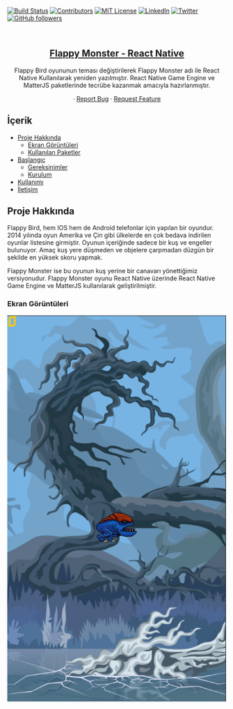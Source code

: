 <!-- PROJECT SHIELDS -->
[![Build Status][build-shield]]()
[![Contributors][contributors-shield]]()
[![MIT License][license-shield]][license-url]
[![LinkedIn][linkedin-shield]][linkedin-url]
[![Twitter](https://img.shields.io/twitter/follow/AlertisDev?label=Twitter&style=social)](https://twitter.com/AlertisDev)
[![GitHub followers](https://img.shields.io/github/followers/Alertis.svg?style=social&label=Follow)](https://github.com/Alertis?tab=followers)

<!-- PROJECT LOGO -->
<br />
<a href="https://github.com/Alertis/FlappyMonster">
    <h2 align="center">Flappy Monster - React Native</h2>
</a>

<p align="center">
    Flappy Bird oyununun teması değiştirilerek Flappy Monster adı ile React Native Kullanılarak yeniden yazılmıştır. React Native Game Engine ve MatterJS paketlerinde tecrübe kazanmak amacıyla hazırlanmıştır.
</p>

<p align="center">
    · <a href="https://github.com/Alertis/FlappyMonster/issues">Report Bug</a>
    · <a href="https://github.com/Alertis/FlappyMonster/issues">Request Feature</a>
</p>

<!-- TABLE OF CONTENTS -->
## İçerik

* [Proje Hakkında](#proje-hakkında)
    * [Ekran Görüntüleri](#ekran-görüntüleri)
    * [Kullanılan Paketler](#kullanılan-paketler)
* [Başlangıç](#başlangıç)
  * [Gereksinimler](#gereksinimler)
  * [Kurulum](#kurulum)
* [Kullanımı](#kullanımı)
* [İletişim](#iletişim)

<!-- ABOUT THE PROJECT -->
## Proje Hakkında
<p>
    Flappy Bird, hem IOS hem de Android telefonlar için yapılan bir oyundur. 2014 yılında oyun Amerika ve Çin gibi ülkelerde en çok bedava indirilen oyunlar listesine girmiştir. Oyunun içeriğinde sadece bir kuş ve engeller bulunuyor. Amaç kuş yere düşmeden ve objelere çarpmadan düzgün bir şekilde en yüksek skoru yapmak. 
</p>
<p>
    Flappy Monster ise bu oyunun kuş yerine bir canavarı yönettiğimiz versiyonudur. Flappy Monster oyunu React Native üzerinde React Native Game Engine ve MatterJS kullanılarak geliştirilmiştir. 
</p>

### Ekran Görüntüleri
[![Product Name Screen Shot][product-screenshot-1]](https://github.com/Alertis/Travelify/blob/main/screenshots/screenshots.png)

<!-- MARKDOWN LINKS & IMAGES -->
[build-shield]: https://img.shields.io/badge/build-passing-brightgreen.svg?style=flat-square
[contributors-shield]: https://img.shields.io/badge/contributors-1-orange.svg?style=flat-square
[license-shield]: https://img.shields.io/badge/license-MIT-blue.svg?style=flat-square
[license-url]: https://choosealicense.com/licenses/mit
[linkedin-shield]: https://img.shields.io/badge/-LinkedIn-black.svg?style=flat-square&logo=linkedin&colorB=555
[linkedin-url]: https://www.linkedin.com/in/osmanyavuzdemir/
[product-screenshot-1]:https://raw.githubusercontent.com/Alertis/FlappyMonster/main/screenshots/1.png
[product-screenshot-2]:https://raw.githubusercontent.com/Alertis/FlappyMonster/main/screenshots/2.png
[product-screenshot-3]:https://raw.githubusercontent.com/Alertis/FlappyMonster/main/screenshots/3.png